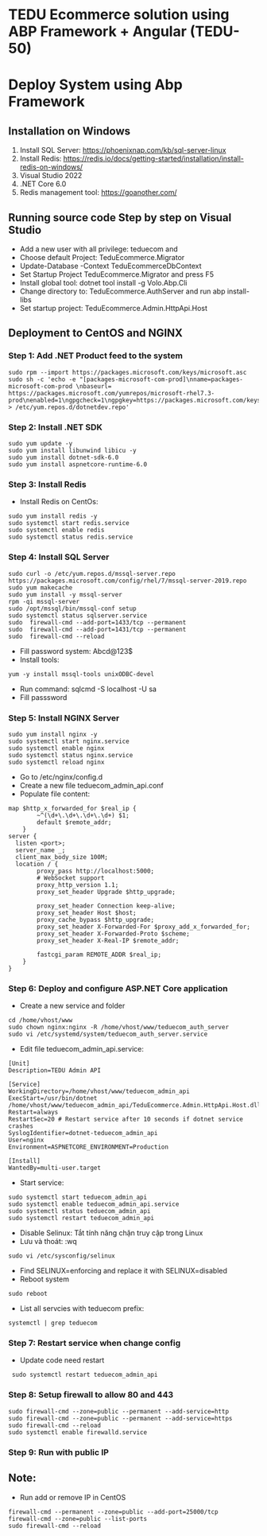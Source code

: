 ﻿# TEDU Ecommerce solution using ABP Framework + Angular (TEDU-50)

# Deploy System using Abp Framework

## Installation on Windows

1. Install SQL Server: https://phoenixnap.com/kb/sql-server-linux
2. Install Redis: https://redis.io/docs/getting-started/installation/install-redis-on-windows/
3. Visual Studio 2022
4. .NET Core 6.0
5. Redis management tool: https://goanother.com/

## Running source code Step by step on Visual Studio
- Add a new user with all privilege: teduecom and <password>
- Choose default Project: TeduEcommerce.Migrator
- Update-Database -Context TeduEcommerceDbContext
- Set Startup Project TeduEcommerce.Migrator and press F5
- Install global tool: dotnet tool install -g Volo.Abp.Cli
- Change directory to: TeduEcommerce.AuthServer and run abp install-libs
- Set startup project: TeduEcommerce.Admin.HttpApi.Host

## Deployment to CentOS and NGINX

### Step 1:  Add .NET Product feed to the system

```
sudo rpm --import https://packages.microsoft.com/keys/microsoft.asc
sudo sh -c 'echo -e "[packages-microsoft-com-prod]\nname=packages-microsoft-com-prod \nbaseurl= https://packages.microsoft.com/yumrepos/microsoft-rhel7.3-prod\nenabled=1\ngpgcheck=1\ngpgkey=https://packages.microsoft.com/keys/microsoft.asc" > /etc/yum.repos.d/dotnetdev.repo'
```

### Step 2: Install .NET SDK

```
sudo yum update -y
sudo yum install libunwind libicu -y
sudo yum install dotnet-sdk-6.0
sudo yum install aspnetcore-runtime-6.0
```

### Step 3: Install Redis
- Install Redis on CentOs:
```
sudo yum install redis -y
sudo systemctl start redis.service
sudo systemctl enable redis
sudo systemctl status redis.service
```

### Step 4: Install SQL Server
```
sudo curl -o /etc/yum.repos.d/mssql-server.repo https://packages.microsoft.com/config/rhel/7/mssql-server-2019.repo
sudo yum makecache
sudo yum install -y mssql-server
rpm -qi mssql-server
sudo /opt/mssql/bin/mssql-conf setup
sudo systemctl status sqlserver.service
sudo  firewall-cmd --add-port=1433/tcp --permanent
sudo  firewall-cmd --add-port=1431/tcp --permanent
sudo  firewall-cmd --reload

```
- Fill password system: Abcd@123$
- Install tools:
```
yum -y install mssql-tools unixODBC-devel
```
- Run command: sqlcmd -S localhost -U sa
- Fill passsword

### Step 5: Install NGINX Server
```
sudo yum install nginx -y
sudo systemctl start nginx.service
sudo systemctl enable nginx
sudo systemctl status nginx.service
sudo systemctl reload nginx
```
- Go to /etc/nginx/config.d
- Create a new file teduecom_admin_api.conf
- Populate file content:
```
map $http_x_forwarded_for $real_ip {
        ~^(\d+\.\d+\.\d+\.\d+) $1;
        default $remote_addr;
    }
server {
  listen <port>;
  server_name _;
  client_max_body_size 100M;
  location / {
        proxy_pass http://localhost:5000;
        # WebSocket support
        proxy_http_version 1.1;
        proxy_set_header Upgrade $http_upgrade;

        proxy_set_header Connection keep-alive;
        proxy_set_header Host $host;
        proxy_cache_bypass $http_upgrade;
        proxy_set_header X-Forwarded-For $proxy_add_x_forwarded_for;
        proxy_set_header X-Forwarded-Proto $scheme; 
        proxy_set_header X-Real-IP $remote_addr;
 
        fastcgi_param REMOTE_ADDR $real_ip;
    }
}
```

### Step 6: Deploy and configure ASP.NET Core application
- Create a new service and folder
```
cd /home/vhost/www
sudo chown nginx:nginx -R /home/vhost/www/teduecom_auth_server
sudo vi /etc/systemd/system/teduecom_auth_server.service
```
- Edit file teduecom_admin_api.service:
```
[Unit]
Description=TEDU Admin API

[Service]
WorkingDirectory=/home/vhost/www/teduecom_admin_api
ExecStart=/usr/bin/dotnet /home/vhost/www/teduecom_admin_api/TeduEcommerce.Admin.HttpApi.Host.dll
Restart=always
RestartSec=20 # Restart service after 10 seconds if dotnet service crashes
SyslogIdentifier=dotnet-teduecom_admin_api
User=nginx
Environment=ASPNETCORE_ENVIRONMENT=Production

[Install]
WantedBy=multi-user.target
```
- Start service:
```
sudo systemctl start teduecom_admin_api
sudo systemctl enable teduecom_admin_api.service
sudo systemctl status teduecom_admin_api
sudo systemctl restart teduecom_admin_api

```
- Disable Selinux: Tắt tính năng chặn truy cập trong Linux
- Lưu và thoát: :wq
```
sudo vi /etc/sysconfig/selinux
```
- Find SELINUX=enforcing and replace it with SELINUX=disabled
- Reboot system
```
sudo reboot
```
- List all servcies with teduecom prefix:
```
systemctl | grep teduecom

```

### Step 7: Restart service when change config
- Update code need restart
```
 sudo systemctl restart teduecom_admin_api
```


### Step 8: Setup firewall to allow 80 and 443
```
sudo firewall-cmd --zone=public --permanent --add-service=http
sudo firewall-cmd --zone=public --permanent --add-service=https
sudo firewall-cmd --reload
sudo systemctl enable firewalld.service
```
### Step 9: Run with public IP

## Note:
- Run add or remove IP in CentOS
```
firewall-cmd --permanent --zone=public --add-port=25000/tcp
firewall-cmd --zone=public --list-ports
sudo firewall-cmd --reload
```